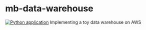 # mb-data-warehouse
[![Python application](https://github.com/AndyLeGrand/mb-data-warehouse/actions/workflows/python-app.yml/badge.svg)](https://github.com/AndyLeGrand/mb-data-warehouse/actions/workflows/python-app.yml)
Implementing a toy data warehouse on AWS


